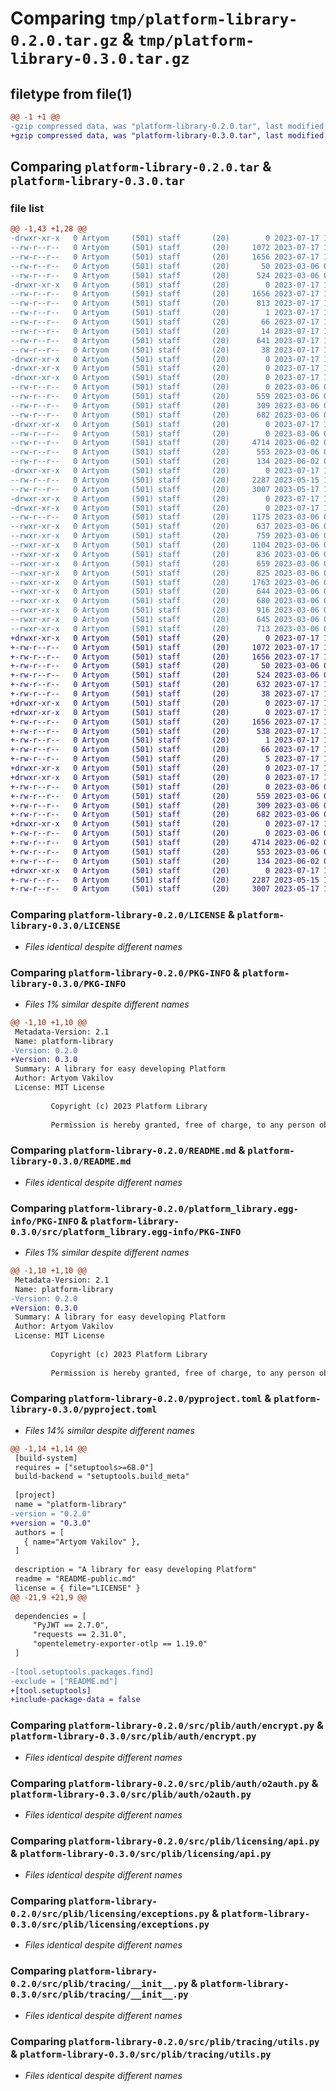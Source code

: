 # Comparing `tmp/platform-library-0.2.0.tar.gz` & `tmp/platform-library-0.3.0.tar.gz`

## filetype from file(1)

```diff
@@ -1 +1 @@
-gzip compressed data, was "platform-library-0.2.0.tar", last modified: Mon Jul 17 11:54:03 2023, max compression
+gzip compressed data, was "platform-library-0.3.0.tar", last modified: Mon Jul 17 13:07:53 2023, max compression
```

## Comparing `platform-library-0.2.0.tar` & `platform-library-0.3.0.tar`

### file list

```diff
@@ -1,43 +1,28 @@
-drwxr-xr-x   0 Artyom     (501) staff       (20)        0 2023-07-17 11:54:03.184117 platform-library-0.2.0/
--rw-r--r--   0 Artyom     (501) staff       (20)     1072 2023-07-17 10:23:17.000000 platform-library-0.2.0/LICENSE
--rw-r--r--   0 Artyom     (501) staff       (20)     1656 2023-07-17 11:54:03.183992 platform-library-0.2.0/PKG-INFO
--rw-r--r--   0 Artyom     (501) staff       (20)       50 2023-03-06 08:11:34.000000 platform-library-0.2.0/README-public.md
--rw-r--r--   0 Artyom     (501) staff       (20)      524 2023-03-06 07:49:45.000000 platform-library-0.2.0/README.md
-drwxr-xr-x   0 Artyom     (501) staff       (20)        0 2023-07-17 11:54:03.181265 platform-library-0.2.0/platform_library.egg-info/
--rw-r--r--   0 Artyom     (501) staff       (20)     1656 2023-07-17 11:54:03.000000 platform-library-0.2.0/platform_library.egg-info/PKG-INFO
--rw-r--r--   0 Artyom     (501) staff       (20)      813 2023-07-17 11:54:03.000000 platform-library-0.2.0/platform_library.egg-info/SOURCES.txt
--rw-r--r--   0 Artyom     (501) staff       (20)        1 2023-07-17 11:54:03.000000 platform-library-0.2.0/platform_library.egg-info/dependency_links.txt
--rw-r--r--   0 Artyom     (501) staff       (20)       66 2023-07-17 11:54:03.000000 platform-library-0.2.0/platform_library.egg-info/requires.txt
--rw-r--r--   0 Artyom     (501) staff       (20)       14 2023-07-17 11:54:03.000000 platform-library-0.2.0/platform_library.egg-info/top_level.txt
--rw-r--r--   0 Artyom     (501) staff       (20)      641 2023-07-17 11:53:38.000000 platform-library-0.2.0/pyproject.toml
--rw-r--r--   0 Artyom     (501) staff       (20)       38 2023-07-17 11:54:03.184157 platform-library-0.2.0/setup.cfg
-drwxr-xr-x   0 Artyom     (501) staff       (20)        0 2023-07-17 11:54:03.179890 platform-library-0.2.0/src/
-drwxr-xr-x   0 Artyom     (501) staff       (20)        0 2023-07-17 11:54:03.180076 platform-library-0.2.0/src/plib/
-drwxr-xr-x   0 Artyom     (501) staff       (20)        0 2023-07-17 11:54:03.181715 platform-library-0.2.0/src/plib/auth/
--rw-r--r--   0 Artyom     (501) staff       (20)        0 2023-03-06 07:47:25.000000 platform-library-0.2.0/src/plib/auth/__init__.py
--rw-r--r--   0 Artyom     (501) staff       (20)      559 2023-03-06 07:47:25.000000 platform-library-0.2.0/src/plib/auth/encrypt.py
--rw-r--r--   0 Artyom     (501) staff       (20)      309 2023-03-06 07:47:25.000000 platform-library-0.2.0/src/plib/auth/jwt.py
--rw-r--r--   0 Artyom     (501) staff       (20)      682 2023-03-06 07:47:25.000000 platform-library-0.2.0/src/plib/auth/o2auth.py
-drwxr-xr-x   0 Artyom     (501) staff       (20)        0 2023-07-17 11:54:03.182149 platform-library-0.2.0/src/plib/licensing/
--rw-r--r--   0 Artyom     (501) staff       (20)        0 2023-03-06 07:29:21.000000 platform-library-0.2.0/src/plib/licensing/__init__.py
--rw-r--r--   0 Artyom     (501) staff       (20)     4714 2023-06-02 08:23:17.000000 platform-library-0.2.0/src/plib/licensing/api.py
--rw-r--r--   0 Artyom     (501) staff       (20)      553 2023-03-06 07:29:21.000000 platform-library-0.2.0/src/plib/licensing/exceptions.py
--rw-r--r--   0 Artyom     (501) staff       (20)      134 2023-06-02 08:23:17.000000 platform-library-0.2.0/src/plib/licensing/models.py
-drwxr-xr-x   0 Artyom     (501) staff       (20)        0 2023-07-17 11:54:03.182397 platform-library-0.2.0/src/plib/tracing/
--rw-r--r--   0 Artyom     (501) staff       (20)     2287 2023-05-15 12:18:09.000000 platform-library-0.2.0/src/plib/tracing/__init__.py
--rw-r--r--   0 Artyom     (501) staff       (20)     3007 2023-05-17 10:17:35.000000 platform-library-0.2.0/src/plib/tracing/utils.py
-drwxr-xr-x   0 Artyom     (501) staff       (20)        0 2023-07-17 11:54:03.180190 platform-library-0.2.0/venv/
-drwxr-xr-x   0 Artyom     (501) staff       (20)        0 2023-07-17 11:54:03.183841 platform-library-0.2.0/venv/bin/
--rw-r--r--   0 Artyom     (501) staff       (20)     1175 2023-03-06 07:38:00.000000 platform-library-0.2.0/venv/bin/activate_this.py
--rwxr-xr-x   0 Artyom     (501) staff       (20)      637 2023-03-06 07:40:47.000000 platform-library-0.2.0/venv/bin/rst2html.py
--rwxr-xr-x   0 Artyom     (501) staff       (20)      759 2023-03-06 07:40:47.000000 platform-library-0.2.0/venv/bin/rst2html4.py
--rwxr-xr-x   0 Artyom     (501) staff       (20)     1104 2023-03-06 07:40:47.000000 platform-library-0.2.0/venv/bin/rst2html5.py
--rwxr-xr-x   0 Artyom     (501) staff       (20)      836 2023-03-06 07:40:47.000000 platform-library-0.2.0/venv/bin/rst2latex.py
--rwxr-xr-x   0 Artyom     (501) staff       (20)      659 2023-03-06 07:40:47.000000 platform-library-0.2.0/venv/bin/rst2man.py
--rwxr-xr-x   0 Artyom     (501) staff       (20)      825 2023-03-06 07:40:47.000000 platform-library-0.2.0/venv/bin/rst2odt.py
--rwxr-xr-x   0 Artyom     (501) staff       (20)     1763 2023-03-06 07:40:47.000000 platform-library-0.2.0/venv/bin/rst2odt_prepstyles.py
--rwxr-xr-x   0 Artyom     (501) staff       (20)      644 2023-03-06 07:40:47.000000 platform-library-0.2.0/venv/bin/rst2pseudoxml.py
--rwxr-xr-x   0 Artyom     (501) staff       (20)      680 2023-03-06 07:40:47.000000 platform-library-0.2.0/venv/bin/rst2s5.py
--rwxr-xr-x   0 Artyom     (501) staff       (20)      916 2023-03-06 07:40:47.000000 platform-library-0.2.0/venv/bin/rst2xetex.py
--rwxr-xr-x   0 Artyom     (501) staff       (20)      645 2023-03-06 07:40:47.000000 platform-library-0.2.0/venv/bin/rst2xml.py
--rwxr-xr-x   0 Artyom     (501) staff       (20)      713 2023-03-06 07:40:47.000000 platform-library-0.2.0/venv/bin/rstpep2html.py
+drwxr-xr-x   0 Artyom     (501) staff       (20)        0 2023-07-17 13:07:53.437466 platform-library-0.3.0/
+-rw-r--r--   0 Artyom     (501) staff       (20)     1072 2023-07-17 10:23:17.000000 platform-library-0.3.0/LICENSE
+-rw-r--r--   0 Artyom     (501) staff       (20)     1656 2023-07-17 13:07:53.437345 platform-library-0.3.0/PKG-INFO
+-rw-r--r--   0 Artyom     (501) staff       (20)       50 2023-03-06 08:11:34.000000 platform-library-0.3.0/README-public.md
+-rw-r--r--   0 Artyom     (501) staff       (20)      524 2023-03-06 07:49:45.000000 platform-library-0.3.0/README.md
+-rw-r--r--   0 Artyom     (501) staff       (20)      632 2023-07-17 13:03:12.000000 platform-library-0.3.0/pyproject.toml
+-rw-r--r--   0 Artyom     (501) staff       (20)       38 2023-07-17 13:07:53.437506 platform-library-0.3.0/setup.cfg
+drwxr-xr-x   0 Artyom     (501) staff       (20)        0 2023-07-17 13:07:53.434660 platform-library-0.3.0/src/
+drwxr-xr-x   0 Artyom     (501) staff       (20)        0 2023-07-17 13:07:53.435840 platform-library-0.3.0/src/platform_library.egg-info/
+-rw-r--r--   0 Artyom     (501) staff       (20)     1656 2023-07-17 13:07:53.000000 platform-library-0.3.0/src/platform_library.egg-info/PKG-INFO
+-rw-r--r--   0 Artyom     (501) staff       (20)      538 2023-07-17 13:07:53.000000 platform-library-0.3.0/src/platform_library.egg-info/SOURCES.txt
+-rw-r--r--   0 Artyom     (501) staff       (20)        1 2023-07-17 13:07:53.000000 platform-library-0.3.0/src/platform_library.egg-info/dependency_links.txt
+-rw-r--r--   0 Artyom     (501) staff       (20)       66 2023-07-17 13:07:53.000000 platform-library-0.3.0/src/platform_library.egg-info/requires.txt
+-rw-r--r--   0 Artyom     (501) staff       (20)        5 2023-07-17 13:07:53.000000 platform-library-0.3.0/src/platform_library.egg-info/top_level.txt
+drwxr-xr-x   0 Artyom     (501) staff       (20)        0 2023-07-17 13:07:53.434852 platform-library-0.3.0/src/plib/
+drwxr-xr-x   0 Artyom     (501) staff       (20)        0 2023-07-17 13:07:53.436260 platform-library-0.3.0/src/plib/auth/
+-rw-r--r--   0 Artyom     (501) staff       (20)        0 2023-03-06 07:47:25.000000 platform-library-0.3.0/src/plib/auth/__init__.py
+-rw-r--r--   0 Artyom     (501) staff       (20)      559 2023-03-06 07:47:25.000000 platform-library-0.3.0/src/plib/auth/encrypt.py
+-rw-r--r--   0 Artyom     (501) staff       (20)      309 2023-03-06 07:47:25.000000 platform-library-0.3.0/src/plib/auth/jwt.py
+-rw-r--r--   0 Artyom     (501) staff       (20)      682 2023-03-06 07:47:25.000000 platform-library-0.3.0/src/plib/auth/o2auth.py
+drwxr-xr-x   0 Artyom     (501) staff       (20)        0 2023-07-17 13:07:53.436952 platform-library-0.3.0/src/plib/licensing/
+-rw-r--r--   0 Artyom     (501) staff       (20)        0 2023-03-06 07:29:21.000000 platform-library-0.3.0/src/plib/licensing/__init__.py
+-rw-r--r--   0 Artyom     (501) staff       (20)     4714 2023-06-02 08:23:17.000000 platform-library-0.3.0/src/plib/licensing/api.py
+-rw-r--r--   0 Artyom     (501) staff       (20)      553 2023-03-06 07:29:21.000000 platform-library-0.3.0/src/plib/licensing/exceptions.py
+-rw-r--r--   0 Artyom     (501) staff       (20)      134 2023-06-02 08:23:17.000000 platform-library-0.3.0/src/plib/licensing/models.py
+drwxr-xr-x   0 Artyom     (501) staff       (20)        0 2023-07-17 13:07:53.437190 platform-library-0.3.0/src/plib/tracing/
+-rw-r--r--   0 Artyom     (501) staff       (20)     2287 2023-05-15 12:18:09.000000 platform-library-0.3.0/src/plib/tracing/__init__.py
+-rw-r--r--   0 Artyom     (501) staff       (20)     3007 2023-05-17 10:17:35.000000 platform-library-0.3.0/src/plib/tracing/utils.py
```

### Comparing `platform-library-0.2.0/LICENSE` & `platform-library-0.3.0/LICENSE`

 * *Files identical despite different names*

### Comparing `platform-library-0.2.0/PKG-INFO` & `platform-library-0.3.0/PKG-INFO`

 * *Files 1% similar despite different names*

```diff
@@ -1,10 +1,10 @@
 Metadata-Version: 2.1
 Name: platform-library
-Version: 0.2.0
+Version: 0.3.0
 Summary: A library for easy developing Platform
 Author: Artyom Vakilov
 License: MIT License
         
         Copyright (c) 2023 Platform Library
         
         Permission is hereby granted, free of charge, to any person obtaining a copy
```

### Comparing `platform-library-0.2.0/README.md` & `platform-library-0.3.0/README.md`

 * *Files identical despite different names*

### Comparing `platform-library-0.2.0/platform_library.egg-info/PKG-INFO` & `platform-library-0.3.0/src/platform_library.egg-info/PKG-INFO`

 * *Files 1% similar despite different names*

```diff
@@ -1,10 +1,10 @@
 Metadata-Version: 2.1
 Name: platform-library
-Version: 0.2.0
+Version: 0.3.0
 Summary: A library for easy developing Platform
 Author: Artyom Vakilov
 License: MIT License
         
         Copyright (c) 2023 Platform Library
         
         Permission is hereby granted, free of charge, to any person obtaining a copy
```

### Comparing `platform-library-0.2.0/pyproject.toml` & `platform-library-0.3.0/pyproject.toml`

 * *Files 14% similar despite different names*

```diff
@@ -1,14 +1,14 @@
 [build-system]
 requires = ["setuptools>=68.0"]
 build-backend = "setuptools.build_meta"
 
 [project]
 name = "platform-library"
-version = "0.2.0"
+version = "0.3.0"
 authors = [
   { name="Artyom Vakilov" },
 ]
 
 description = "A library for easy developing Platform"
 readme = "README-public.md"
 license = { file="LICENSE" }
@@ -21,9 +21,9 @@
 
 dependencies = [
     "PyJWT == 2.7.0",
     "requests == 2.31.0",
     "opentelemetry-exporter-otlp == 1.19.0"
 ]
 
-[tool.setuptools.packages.find]
-exclude = ["README.md"]
+[tool.setuptools]
+include-package-data = false
```

### Comparing `platform-library-0.2.0/src/plib/auth/encrypt.py` & `platform-library-0.3.0/src/plib/auth/encrypt.py`

 * *Files identical despite different names*

### Comparing `platform-library-0.2.0/src/plib/auth/o2auth.py` & `platform-library-0.3.0/src/plib/auth/o2auth.py`

 * *Files identical despite different names*

### Comparing `platform-library-0.2.0/src/plib/licensing/api.py` & `platform-library-0.3.0/src/plib/licensing/api.py`

 * *Files identical despite different names*

### Comparing `platform-library-0.2.0/src/plib/licensing/exceptions.py` & `platform-library-0.3.0/src/plib/licensing/exceptions.py`

 * *Files identical despite different names*

### Comparing `platform-library-0.2.0/src/plib/tracing/__init__.py` & `platform-library-0.3.0/src/plib/tracing/__init__.py`

 * *Files identical despite different names*

### Comparing `platform-library-0.2.0/src/plib/tracing/utils.py` & `platform-library-0.3.0/src/plib/tracing/utils.py`

 * *Files identical despite different names*


